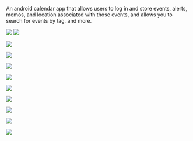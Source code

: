 An android calendar app that allows users to log in and store events, alerts, memos, and location associated with those events, and allows you to search for events by tag, and more.

![](images/1.png) ![](images/2.png)

![](images/3.png)

![](images/4.png)

![](images/5.png)

![](images/6.png)

![](images/7.png)

![](images/8.png)

![](images/9.png)

![](images/10.png)

![](images/11.png)
